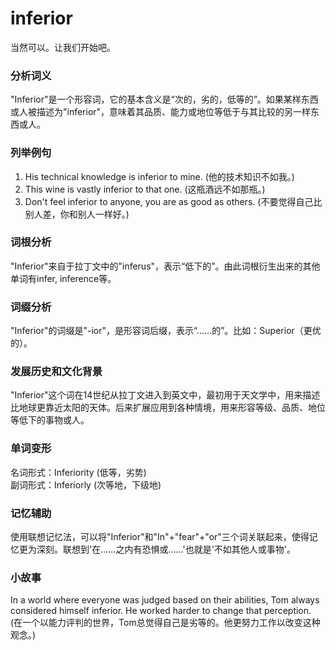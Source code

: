 # inferior

当然可以。让我们开始吧。

  

### 分析词义

  

"Inferior"是一个形容词，它的基本含义是“次的，劣的，低等的”。如果某样东西或人被描述为"inferior"，意味着其品质、能力或地位等低于与其比较的另一样东西或人。

  

### 列举例句

  

1.  His technical knowledge is inferior to mine. (他的技术知识不如我。)
2.  This wine is vastly inferior to that one. (这瓶酒远不如那瓶。)
3.  Don't feel inferior to anyone, you are as good as others. (不要觉得自己比别人差，你和别人一样好。)

  

### 词根分析

  

"Inferior"来自于拉丁文中的"inferus"，表示“低下的”。由此词根衍生出来的其他单词有infer, inference等。

  

### 词缀分析

  

"Inferior"的词缀是"-ior"，是形容词后缀，表示“……的”。比如：Superior（更优的）。

  

### 发展历史和文化背景

  

"Inferior"这个词在14世纪从拉丁文进入到英文中，最初用于天文学中，用来描述比地球更靠近太阳的天体。后来扩展应用到各种情境，用来形容等级、品质、地位等低下的事物或人。

  

### 单词变形

  

名词形式：Inferiority (低等，劣势)  
副词形式：Inferiorly (次等地，下级地)

  

### 记忆辅助

  

使用联想记忆法，可以将"Inferior"和"In"+"fear"+"or"三个词关联起来，使得记忆更为深刻。联想到'在......之内有恐惧或......'也就是'不如其他人或事物'。

  

### 小故事

  

In a world where everyone was judged based on their abilities, Tom always considered himself inferior. He worked harder to change that perception. (在一个以能力评判的世界，Tom总觉得自己是劣等的。他更努力工作以改变这种观念。)
